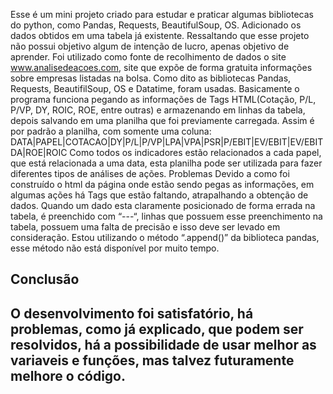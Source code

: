 Esse é um mini projeto criado para estudar e praticar algumas bibliotecas do python, como Pandas, Requests, BeautifulSoup, OS. Adicionado os dados obtidos em uma tabela já existente. Ressaltando que esse projeto não possui objetivo algum de intenção de lucro, apenas objetivo de aprender.
Foi utilizado como fonte de recolhimento de dados o site www.analisedeacoes.com, site que expõe de forma gratuita informações sobre empresas listadas na bolsa. Como dito as bibliotecas Pandas, Requests, BeautifilSoup, OS  e Datatime, foram usadas.
Basicamente o programa funciona pegando as informações de Tags HTML(Cotação, P/L, P/VP, DY, ROIC, ROE, entre outras) e armazenando em linhas da tabela, depois salvando em uma planilha que foi previamente carregada. Assim é por padrão a planilha, com somente uma coluna:
DATA|PAPEL|COTACAO|DY|P/L|P/VP|LPA|VPA|PSR|P/EBIT|EV/EBIT|EV/EBITDA|ROE|ROIC
Como todos os indicadores estão relacionados a cada papel, que está relacionada a uma data, esta planilha pode ser utilizada para fazer diferentes tipos de análises de ações.
Problemas
Devido a como foi construído o html da página onde estão sendo pegas as informações, em algumas ações há Tags que estão faltando, atrapalhando a obtenção de dados. Quando um dado esta claramente posicionado de forma errada na tabela, é preenchido com “---“, linhas que possuem esse preenchimento na tabela, possuem uma falta de precisão e isso deve ser levado em consideração.
Estou utilizando o método “.append()” da biblioteca pandas, esse método não está disponível por muito tempo.
<h2>Conclusão<h2>
O desenvolvimento foi satisfatório, há problemas, como já explicado, que podem ser resolvidos, há a possibilidade de usar melhor as variaveis e funções, mas talvez futuramente melhore o código.  
